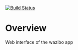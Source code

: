 [![Build Status](https://travis-ci.com/tato123/wazibo-web.svg?token=Tw9e4hEUiGWYxz1zniU6&branch=master)](https://travis-ci.com/tato123/wazibo-web)

# Overview

Web interface of the wazibo app

